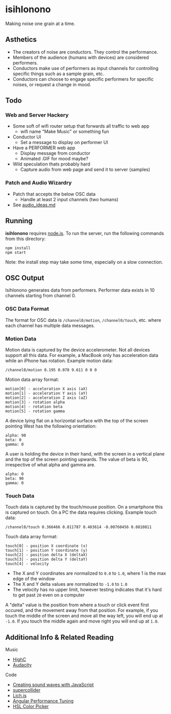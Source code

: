 isihlonono
==========

Making noise one grain at a time.

## Asthetics

* The creators of noise are conductors. They control the performance.
* Members of the audience (humans with devices) are considered performers.
* Conductors make use of performers as input channels for controlling specific things such as a sample grain, etc.
* Conductors can choose to engage specific performers for specific noises, or request a change in mood.

## Todo

### Web and Server Hackery

* Some soft of wifi router setup that forwards all traffic to web app
    * wifi name "Make Music" or something fun
* Conductor UI
    * Set a message to display on performer UI
* Have a PERFORMER web app  
  * Display message from conductor  
  * Animated .GIF for mood maybe?
* Wild speculation thats probably hard
  * Capture audio from web page and send it to server (samples)

### Patch and Audio Wizardry

* Patch that accepts the below OSC data
  * Handle at least 2 input channels (two humans)
* See [audio_ideas.md](audio_ideas.md)

## Running

**isihlonono** requires [node.js](http://nodejs.org/). To run the server, run the following commands from this directory:

    npm install
    npm start

Note: the install step may take some time, especially on a slow connection.

## OSC Output

Isihlonono generates data from performers. Performer data exists in 10 channels starting from channel 0.

### OSC Data Format

The format for OSC data is `/channel0/motion`, `/channel0/touch`, etc. where each channel has multiple data messages.

### Motion Data

Motion data is captured by the device accelerometer. Not all devices support all this data. For example, a MacBook only has acceleration data while an iPhone has rotation. Example motion data:

    /channel0/motion 0.195 0.078 9.611 0 0 0

Motion data array format:

    motion[0] - acceleration X axis (aX)
    motion[1] - acceleration Y axis (aY)
    motion[2] - acceleration Z axis (aZ)
    motion[3] - rotation alpha
    motion[4] - rotation beta
    motion[5] - rotation gamma

A device lying flat on a horizontal surface with the top of the screen pointing West has the following orientation:

    alpha: 90
    beta: 0
    gamma: 0

A user is holding the device in their hand, with the screen in a vertical plane and the top of the screen pointing upwards. The value of beta is 90, irrespective of what alpha and gamma are.

    alpha: 0
    beta: 90
    gamma: 0

### Touch Data

Touch data is captured by the touch/mouse position. On a smartphone this is captured on touch. On a PC the data requires clicking. Example touch data:

    /channel0/touch 0.366466 0.811787 0.403614 -0.00760456 0.0810811

Touch data array format:

    touch[0] - position X coordinate (x)
    touch[1] - position Y coordinate (y)
    touch[2] - position delta X (deltaX)
    touch[3] - position delta Y (deltaY)
    touch[4] - velocity

* The X and Y coordinates are normalized to `0.0` to `1.0`, where 1 is the max edge of the window
* The X and Y delta values are normalized to `-1.0` to `1.0`  
* The velocity has no upper limit, however testing indicates that it's hard to get past `20` even on a computer

A "delta" value is the position from where a touch or click event first occured, and the movement away from that position. For example, if you touch the middle of the screen and move all the way left, you will end up at `-1.0`. If you touch the middle again and move right you will end up at `1.0`.

## Additional Info & Related Reading

Music

* [HighC](http://highc.org/)
* [Audacity](http://audacity.sourceforge.net/)

Code

* [Creating sound waves with JavaScript](http://js.do/blog/sound-waves-with-javascript/)
* [supercollider](http://supercollider.github.io/)
* [Lich.js](https://github.com/aphexddb/Lich.js)
* [Angular Performance Tuning](http://www.slideshare.net/dragosrusu/angularjs-overcoming-performance-issues-limits)
* [HSL Color Picker](http://hslpicker.com/)
